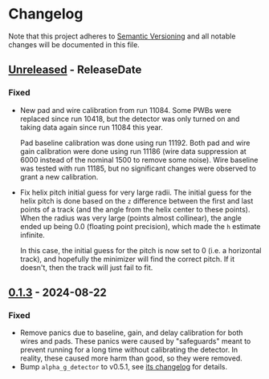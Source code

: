 # Changelog

Note that this project adheres to
[Semantic Versioning](https://semver.org/spec/v2.0.0.html) and all notable
changes will be documented in this file.

<!-- next-header -->

## [Unreleased] - ReleaseDate

### Fixed

- New pad and wire calibration from run 11084. Some PWBs were replaced since
  run 10418, but the detector was only turned on and taking data again since
  run 11084 this year.

  Pad baseline calibration was done using run 11192. Both pad and wire gain
  calibration were done using run 11186 (wire data suppression at 6000 instead
  of the nominal 1500 to remove some noise). Wire baseline was tested with run
  11185, but no significant changes were observed to grant a new calibration.

- Fix helix pitch initial guess for very large radii. The initial guess for the
  helix pitch is done based on the `z` difference between the first and last
  points of a track (and the angle from the helix center to these points). When
  the radius was very large (points almost collinear), the angle ended up being
  0.0 (floating point precision), which made the `h` estimate infinite.

  In this case, the initial guess for the pitch is now set to 0 (i.e. a
  horizontal track), and hopefully the minimizer will find the correct pitch.
  If it doesn't, then the track will just fail to fit.

## [0.1.3] - 2024-08-22

### Fixed

- Remove panics due to baseline, gain, and delay calibration for both wires and
  pads. These panics were caused by "safeguards" meant to prevent running for a
  long time without calibrating the detector. In reality, these caused more harm
  than good, so they were removed.
- Bump `alpha_g_detector` to v0.5.1, see 
  [its changelog](https://github.com/ALPHA-g-Experiment/alpha-g/blob/main/detector/CHANGELOG.md#051---2024-08-22)
  for details.

<!-- next-url -->
[Unreleased]: https://github.com/ALPHA-g-Experiment/alpha-g/compare/alpha_g_physics-v0.1.3...HEAD
[0.1.3]: https://github.com/ALPHA-g-Experiment/alpha-g/compare/alpha_g_physics-v0.1.2...alpha_g_physics-v0.1.3
